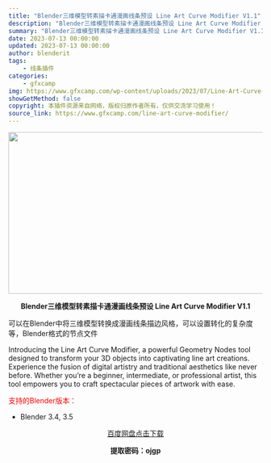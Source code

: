 ```yaml
---
title: "Blender三维模型转素描卡通漫画线条预设 Line Art Curve Modifier V1.1"
description: "Blender三维模型转素描卡通漫画线条预设 Line Art Curve Modifier V1.1 可以在Blender中将三维模型转换成漫画线条描边风格，可以设置转化的复杂度等，Blender格..."
summary: "Blender三维模型转素描卡通漫画线条预设 Line Art Curve Modifier V1.1 可以在Blender中将三维模型转换成漫画线条描边风格，可以设置转化的复杂度等，Blender格..."
date: 2023-07-13 00:00:00
updated: 2023-07-13 00:00:00
author: blenderit
tags: 
    - 线条插件
categories:
    - gfxcamp
img: https://www.gfxcamp.com/wp-content/uploads/2023/07/Line-Art-Curve-Modifier.jpg
showGetMethod: false
copyright: 本插件资源来自网络，版权归原作者所有，仅供交流学习使用！
source_link: https://www.gfxcamp.com/line-art-curve-modifier/
---
```

<div><p><img decoding="async" class="aligncenter size-full wp-image-113461" src="https://www.gfxcamp.com/wp-content/uploads/2023/07/Line-Art-Curve-Modifier.jpg" data-src="https://www.gfxcamp.com/wp-content/uploads/2023/07/Line-Art-Curve-Modifier.jpg" alt="" width="640" height="320" data-srcset="https://www.gfxcamp.com/wp-content/uploads/2023/07/Line-Art-Curve-Modifier.jpg 640w, https://www.gfxcamp.com/wp-content/uploads/2023/07/Line-Art-Curve-Modifier-150x75.jpg 150w" data-sizes="(max-width: 640px) 100vw, 640px"></p><p style="text-align: center;"><strong>Blender三维模型转素描卡通漫画线条预设 Line Art Curve Modifier V1.1</strong></p><p>可以在Blender中将三维模型转换成漫画线条描边风格，可以设置转化的复杂度等，Blender格式的节点文件</p><p>Introducing the Line Art Curve Modifier, a powerful Geometry Nodes tool designed to transform your 3D objects into captivating line art creations. Experience the fusion of digital artistry and traditional aesthetics like never before. Whether you’re a beginner, intermediate, or professional artist, this tool empowers you to craft spectacular pieces of artwork with ease.</p><p style="text-align: left;"><span style="color: #ff0000;">支持的Blender版本：</span></p><ul>
<li style="text-align: left;">Blender 3.4, 3.5</li>
</ul><p style="text-align: center;"><a class="maxbutton-3 maxbutton maxbutton-baidu" target="_blank" rel="noopener" href="https://pan.baidu.com/s/1kCFxW_S3eCMbfucRtv95Nw?pwd=ojgp"><span class="mb-text">百度网盘点击下载</span></a></p><p style="text-align: center;"><strong>提取密码：ojgp</strong></p></div>